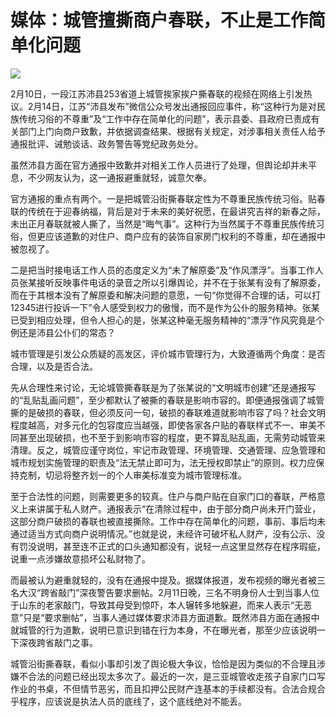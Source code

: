 # 媒体：城管擅撕商户春联，不止是工作简单化问题

![](https://inews.gtimg.com/newsapp_bt/0/15667349700/1000)

2月10日，一段江苏沛县253省道上城管挨家挨户撕春联的视频在网络上引发热议。2月14日，江苏“沛县发布”微信公众号发出通报回应事件，称“这种行为是对民族传统习俗的不尊重”及“工作中存在简单化的问题”，表示县委、县政府已责成有关部门上门向商户致歉，并依据调查结果、根据有关规定，对涉事相关责任人给予通报批评、诫勉谈话、政务警告等党纪政务处分。

虽然沛县方面在官方通报中致歉并对相关工作人员进行了处理，但舆论却并未平息，不少网友认为，这一通报避重就轻，诚意欠奉。

官方通报的重点有两个。一是把城管沿街撕春联定性为不尊重民族传统习俗。贴春联的传统在于迎春纳福，背后是对于未来的美好祝愿，在最讲究吉祥的新春之际，未出正月春联就被人撕了，当然是“晦气事”。这种行为当然属于不尊重民族传统习俗，但更应该道歉的对住户、商户应有的装饰自家房门权利的不尊重，却在通报中被忽视了。

二是把当时接电话工作人员的态度定义为“未了解原委”及“作风漂浮”。当事工作人员张某接听反映事件电话的录音之所以引爆舆论，并不在于张某有没有了解原委，而在于其根本没有了解原委和解决问题的意愿，一句“你觉得不合理的话，可以打12345进行投诉一下”令人感受到权力的傲慢，而不是作为公仆的服务精神。张某已受到相应处理，但令人担心的是，张某这种毫无服务精神的“漂浮”作风究竟是个例还是沛县公仆们的常态？

城市管理是引发公众质疑的高发区，评价城市管理行为，大致遵循两个角度：是否合理，以及是否合法。

先从合理性来讨论，无论城管撕春联是为了张某说的“文明城市创建”还是通报写的“乱贴乱画问题”，至少都默认了被撕的春联是影响市容的。即便通报强调了城管撕的是破损的春联，但必须反问一句，破损的春联难道就影响市容了吗？社会文明程度越高，对多元化的包容度应当越强，即使各家各户贴的春联样式不一、审美不同甚至出现破损，也不至于到影响市容的程度，更不算乱贴乱画，无需劳动城管来清理。反之，城管应谨守岗位，牢记市政管理、环境管理、交通管理、应急管理和城市规划实施管理的职责及“法无禁止即可为，法无授权即禁止”的原则。权力应保持克制，切忌将整齐划一的个人审美标准变为城市管理标准。

至于合法性的问题，则需要更多的较真。住户与商户贴在自家门口的春联，严格意义上来讲属于私人财产。通报表示“在清除过程中，由于部分商户尚未开门营业，这部分商户破损的春联也被直接撕除。工作中存在简单化的问题，事前、事后均未通过适当方式向商户说明情况。”也就是说，未经许可破坏私人财产，没有公示、没有罚没说明，甚至连不正式的口头通知都没有，说轻一点这里显然存在程序瑕疵，说重一点涉嫌故意损坏公私财物了。

而最被认为避重就轻的，没有在通报中提及。据媒体报道，发布视频的曝光者被三名大汉“跨省敲门”深夜警告要求删帖。2月11日晚，三名不明身份人士到当事人位于山东的老家敲门，导致其母受到惊吓，本人辗转多地躲避，而来人表示“无恶意”只是“要求删帖”，当事人通过媒体要求沛县方面道歉。既然沛县方面在通报中就城管的行为道歉，说明已意识到错在行为本身，不在曝光者，那至少应该说明一下深夜跨省敲门之事。

城管沿街撕春联，看似小事却引发了舆论极大争议，恰恰是因为类似的不合理且涉嫌不合法的问题已经出现太多次了。最近的一次，是三亚城管收走孩子自家门口写作业的书桌，不但情节恶劣，而且扣押公民财产连基本的手续都没有。合法合规合乎程序，应该说是执法人员的底线了，这个底线绝对不能丢。

